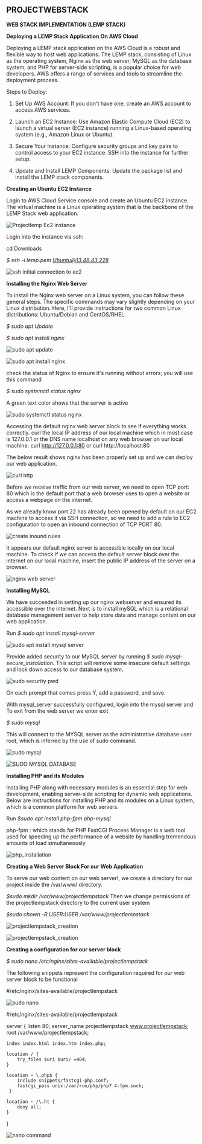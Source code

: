 ## PROJECTWEBSTACK
**WEB STACK IMPLEMENTATION (LEMP STACK)**

**Deploying a LEMP Stack Application On AWS Cloud**

Deploying a LEMP stack application on the AWS Cloud is a robust and flexible way to host web applications. The LEMP stack, consisting of Linux as the operating system, Nginx as the web server, MySQL as the database system, and PHP for server-side scripting, is a popular choice for web developers. AWS offers a range of services and tools to streamline the deployment process.

Steps to Deploy:

1. Set Up AWS Account: If you don't have one, create an AWS account to access AWS services.

2. Launch an EC2 Instance: Use Amazon Elastic Compute Cloud (EC2) to launch a virtual server (EC2 instance) running a Linux-based operating system (e.g., Amazon Linux or Ubuntu).

3. Secure Your Instance: Configure security groups and key pairs to control access to your EC2 instance. SSH into the instance for further setup.

4. Update and Install LEMP Components: Update the package list and install the LEMP stack components.

**Creating an Ubuntu EC2 Instance**

Login to AWS Cloud Service console and create an Ubuntu EC2 instance. The virtual machine is a Linux operating system that is the backbone of the LEMP Stack web application.

![Projectlemp Ec2 instance](https://github.com/Ukdav/PROJECTWEBSTACK/assets/139593350/3be4774c-834c-4e05-8eda-6afbb5e2226e)

Login into the instance via ssh:

cd Downloads

*$ ssh -i lemp.pem Ubuntu@13.48.43.228*

![ssh initial connection to ec2](https://github.com/Ukdav/PROJECTWEBSTACK/assets/139593350/89c2f101-67e5-40c1-8bac-7d2f7c10b8d2)

**Installing the Nginx Web Server**

To install the Nginx web server on a Linux system, you can follow these general steps. The specific commands may vary slightly depending on your Linux distribution. Here, I'll provide instructions for two common Linux distributions: Ubuntu/Debian and CentOS/RHEL.

*$ sudo apt Update*

*$ sudo apt install nginx*

![sudo apt update](https://github.com/Ukdav/PROJECTWEBSTACK/assets/139593350/6f936da1-e23f-4810-a0bc-d923423de4aa)

![sudo apt install nginx](https://github.com/Ukdav/PROJECTWEBSTACK/assets/139593350/7a5c5c66-47bf-4145-bd07-4a8d0208feec)

check the status of Nginx to ensure it's running without errors; you will use this command

*$ sudo systemctl status nginx*

A green text color shows that the server is active

![sudo systemctl status nginx](https://github.com/Ukdav/PROJECTWEBSTACK/assets/139593350/759a09cf-c380-4d51-b887-db3333d8d176)

Accessing the default nginx web server block to see if everything works correctly. curl the local IP address of our local machine which in most case is 127.0.0.1 or the DNS name localhost on any web browser on our local machine.
curl http://127.0.0.1:80 or curl http://localhost:80

The below result shows nginx has been properly set up and we can deploy our web application.

![curl http](https://github.com/Ukdav/PROJECTWEBSTACK/assets/139593350/3e5dc227-68b0-4189-9fa4-5ff4e58add12)

Before we receive traffic from our web server, we need to open TCP port: 80 which is the default port that a web browser uses to open a website or access a webpage on the internet.

As we already know port 22 has already been opened by default on our EC2 machine to access it via SSH connection, so we need to add a rule to EC2 configuration to open an inbound connection of TCP PORT 80.

![create inound rules](https://github.com/Ukdav/PROJECTWEBSTACK/assets/139593350/8ee35398-af73-4f43-8bf8-622c35e8a6b2)

It appears our default nginx server is accessible locally on our local machine. To check if we can access the default server block over the internet on our local machine, insert the public IP address of the server on a browser.

![nginx web server](https://github.com/Ukdav/PROJECTWEBSTACK/assets/139593350/99e01fbe-58bc-47ca-b65e-94e22eff721b)

**Installing MySQL**

We have succeeded in setting up our nginx webserver and ensured its accessible over the internet. Next is to install mySQL which is a relational database management server to help store data and manage content on our web application.

Run *$ sudo apt install mysql-server*

![sudo apt install mysql server](https://github.com/Ukdav/PROJECTWEBSTACK/assets/139593350/15543f3b-7b43-4069-9157-75e1fb2e4ed3)

Provide added security to our MySQL server by running *$ sudo mysql-secure_installation*. This script will remove some insecure default settings and lock down access to our database system.

![sudo security pwd](https://github.com/Ukdav/PROJECTWEBSTACK/assets/139593350/7d317b2e-6dd6-4c41-b36f-36dae7954aeb)

On each prompt that comes press Y, add a password, and save.

With mysql_server successfully configured, login into the mysql server and To exit from the web server we enter exit

*$ sudo mysql*

This will connect to the MYSQL server as the administrative database user root, which is inferred by the use of sudo command.

![sudo mysql](https://github.com/Ukdav/PROJECTWEBSTACK/assets/139593350/9f957bb3-5e72-4d4a-bcd4-503333ceb06c)

![SUDO MYSQL DATABASE](https://github.com/Ukdav/PROJECTWEBSTACK/assets/139593350/329359b7-406c-4e70-8cc6-91fec1fdc84d)

**Installing PHP and its Modules**

Installing PHP along with necessary modules is an essential step for web development, enabling server-side scripting for dynamic web applications. Below are instructions for installing PHP and its modules on a Linux system, which is a common platform for web servers.

Run *$sudo apt install php-fpm php-mysql*

php-fpm : which stands for PHP FastCGI Process Manager is a web tool used for speeding up the performance of a website by handling tremendous amounts of load simultaneously

![php_installation](https://github.com/Ukdav/PROJECTWEBSTACK/assets/139593350/5262ff55-cfe7-4779-ac3f-6092fd180c6e)

**Creating a Web Server Block For our Web Application**

To serve our web content on our web server!, we create a directory for our project inside the /var/www/ directory.

*$sudo mkdir /var/www/projectlempstack* Then we change permissions of the projectlempstack directory to the current user system

*$sudo chown -R $USER:$USER /var/www/projectlempstack*

![projectlempstack_creation](https://github.com/Ukdav/PROJECTWEBSTACK/assets/139593350/84798636-8fcb-4115-b109-9c3229778beb)

![projectlempstack_creation](https://github.com/Ukdav/PROJECTWEBSTACK/assets/139593350/9e76766b-2881-4043-a45a-98ccb975998b)

**Creating a configuration for our server block**

*$ sudo nano /etc/nginx/sites-available/projectlempstack*

The following snippets represent the configuration required for our web server block to be functional

#/etc/nginx/sites-available/projectlempstack

![sudo nano](https://github.com/Ukdav/PROJECTWEBSTACK/assets/139593350/d6fb8d7d-6ce3-4262-b190-5a5a09e553d6)

#/etc/nginx/sites-available/projectlempstack

server {
    listen 80;
    server_name projectlempstack www.projectlempstack;
    root /var/www/projectlempstack;

    index index.html index.htm index.php;

    location / {
        try_files $uri $uri/ =404;
    }

    location ~ \.php$ {
        include snippets/fastcgi-php.conf;
        fastcgi_pass unix:/var/run/php/php7.4-fpm.sock;
     }

    location ~ /\.ht {
        deny all;
    }

}

![nano command](https://github.com/Ukdav/PROJECTWEBSTACK/assets/139593350/bff6c934-2cca-4c5c-b476-f1965db1a514)








































